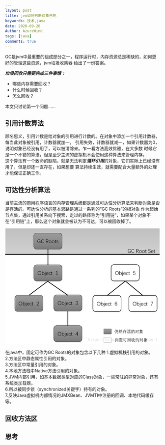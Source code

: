 ```yaml
---
layout: post
title: jvm如何判断对象已死
keywords: 技术,java
date: 2020-09-26
Author: AzureWind
tags: [java]
comments: true
---
```

GC是jvm中最重要的组成部分之一，程序运行时，内存资源总是稀缺的，如何更好的管理这些资源，jvm垃圾收集器
给出了一份答案。  

***垃圾回收只需要完成三件事情：***
- 哪些内存需要回收？
- 什么时候回收？
- 怎么回收？   

本文只讨论第一个问题......   
<!-- more -->    

## 引用计数算法
顾名思义，引用计数是给对象的引用进行计数的。在对象中添加一个引用计数器，每当此对象被引用，计数器就加一，
引用失效，计数器就减一，如果计数器为0，说明对象已经没有用了，可以被清除来。乍一看方法高效优雅，在大多数
时候它是一个不错的算法，但是至少主流的虚拟机不会使用这种算法来管理内存。  
这个算法有一个致命的缺陷，就是无法判定***循环引用***的对象，它们实际上已经没有用了，但是却还一直存在，如果想要
算法持续生效，就需要配合大量额外的处理才能保证正确工作。

## 可达性分析算法
当前主流的商用程序语言的内存管理系统都是通过可达性分析算法来判断对象是否是存活的。可达性分析的基本思路是通过一系列的“GC Roots”的根对象
作为起始节点集，通过引用关系向下搜索，走过的路径称为“引用链”，如果某个对象不在“引用链”上，那么这个对象就会被认为不可达，可以被回收掉了。  

![引用链](https://github.com/poison0/poison0.github.io/blob/master/images/gcRoots.png)

在java中，固定可作为GC Roots的对象包含以下几种
1.虚拟机栈引用的对象。  
2.方法区中静态属性引用的对象。  
3.方法区中常量引用的对象。  
4.本地方法栈中Native方法引用的对象。  
5.JVM内部引用，如基本数据类型对应的Class对象，一些常驻的异常对象，还有系统类加载器。  
6.所以被同步锁（synchronized关键字）持有的对象。  
7.反映Java虚拟机内部情况的JMXBean、JVMTI中注册的回调、本地代码缓存等。  
## 回收方法区

## 思考

